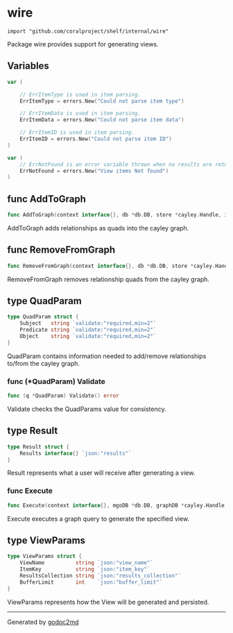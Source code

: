 
# wire
    import "github.com/coralproject/shelf/internal/wire"

Package wire provides support for generating views.





## Variables
``` go
var (

    // ErrItemType is used in item parsing.
    ErrItemType = errors.New("Could not parse item type")

    // ErrItemData is used in item parsing.
    ErrItemData = errors.New("Could not parse item data")

    // ErrItemID is used in item parsing.
    ErrItemID = errors.New("Could not parse item ID")
)
```
``` go
var (
    // ErrNotFound is an error variable thrown when no results are returned from a Mongo query.
    ErrNotFound = errors.New("View items Not found")
)
```

## func AddToGraph
``` go
func AddToGraph(context interface{}, db *db.DB, store *cayley.Handle, item map[string]interface{}) error
```
AddToGraph adds relationships as quads into the cayley graph.


## func RemoveFromGraph
``` go
func RemoveFromGraph(context interface{}, db *db.DB, store *cayley.Handle, item map[string]interface{}) error
```
RemoveFromGraph removes relationship quads from the cayley graph.



## type QuadParam
``` go
type QuadParam struct {
    Subject   string `validate:"required,min=2"`
    Predicate string `validate:"required,min=2"`
    Object    string `validate:"required,min=2"`
}
```
QuadParam contains information needed to add/remove relationships
to/from the cayley graph.











### func (\*QuadParam) Validate
``` go
func (q *QuadParam) Validate() error
```
Validate checks the QuadParams value for consistency.



## type Result
``` go
type Result struct {
    Results interface{} `json:"results"`
}
```
Result represents what a user will receive after generating a view.









### func Execute
``` go
func Execute(context interface{}, mgoDB *db.DB, graphDB *cayley.Handle, viewParams *ViewParams) (*Result, error)
```
Execute executes a graph query to generate the specified view.




## type ViewParams
``` go
type ViewParams struct {
    ViewName          string `json:"view_name"`
    ItemKey           string `json:"item_key"`
    ResultsCollection string `json:"results_collection"`
    BufferLimit       int    `json:"buffer_limit"`
}
```
ViewParams represents how the View will be generated and persisted.

















- - -
Generated by [godoc2md](http://godoc.org/github.com/davecheney/godoc2md)